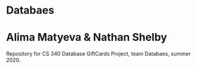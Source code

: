 # Databaes
# Alima Matyeva & Nathan Shelby

Repository for CS 340 Database GiftCards Project, team Databaes, summer 2020.
